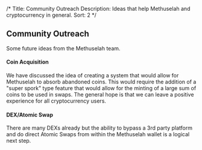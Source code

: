 /*
Title: Community Outreach
Description: Ideas that help Methuselah and cryptocurrency in general.
Sort: 2
*/

## Community Outreach
Some future ideas from the Methuselah team.

#### Coin Acquisition
We have discussed the idea of creating a system that would allow for Methuselah to absorb abandoned coins.  This would require the addition of a "super spork" type feature that would allow for the minting of a large sum of coins to be used in swaps.  The general hope is that we can leave a positive experience for all cryptocurrency users.

#### DEX/Atomic Swap
There are many DEXs already but the ability to bypass a 3rd party platform and do direct Atomic Swaps from within the Methuselah wallet is a logical next step.  